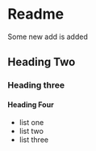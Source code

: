 # Readme #
Some new add is added

## Heading Two
### Heading three
#### Heading Four

- list one
- list two
- list three
